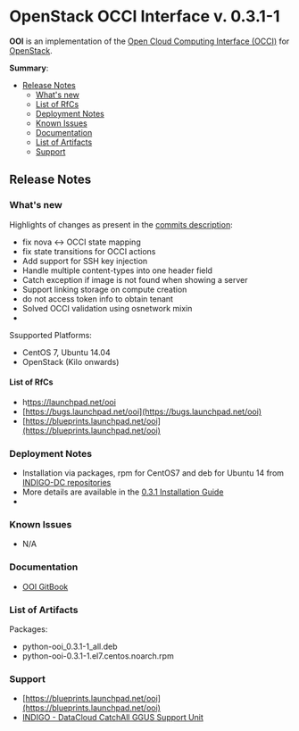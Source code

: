 # OpenStack OCCI Interface v. 0.3.1-1

**OOI** is an implementation of the [Open Cloud Computing Interface (OCCI)](http://www.occi-wg.org/) for [OpenStack]( http://openstack.org). 

**Summary**:
* [Release Notes](#id1)
  * [What's new](#id2)
  * [List of RfCs](#id3)
  * [Deployment Notes](#id4)
  * [Known Issues](#id5)
  * [Documentation](#id6)
  * [List of Artifacts](#id7)
  * [Support](#id8)


<a id="id1"></a>
## Release Notes

<a id="id2"></a>
### What's new
Highlights of changes as present in the [commits description](https://github.com/indigo-dc/ooi/commits/0.3.1):
* fix nova <-> OCCI state mapping 
* fix state transitions for OCCI actions 
* Add support for SSH key injection
* Handle multiple content-types into one header field
* Catch exception if image is not found when showing a server
* Support linking storage on compute creation 
* do not access token info to obtain tenant
* Solved OCCI validation using osnetwork mixin
* 


Ssupported Platforms:
* CentOS 7, Ubuntu 14.04
* OpenStack (Kilo onwards)

<a id="id3"></a>
#### List of RfCs 

* h[ttps://launchpad.net/ooi](ttps://launchpad.net/ooi)
* [https://bugs.launchpad.net/ooi](https://bugs.launchpad.net/ooi)
* [https://blueprints.launchpad.net/ooi](https://blueprints.launchpad.net/ooi)

<a id="id4"></a>
### Deployment Notes

* Installation via packages, rpm for CentOS7 and deb for Ubuntu 14 from [INDIGO-DC repositories](http://repo.indigo-datacloud.eu/)
* More details are available in the [0.3.1 Installation Guide](http://ooi.readthedocs.io/en/stable/user/installation.html)
* 
<a id="id5"></a>
### Known Issues

* N/A

<a id="id6"></a>
### Documentation

* [OOI GitBook](https://indigo-dc.gitbooks.io/ooi/content/)
 
<a id="id7"></a>
### List of Artifacts

Packages:
* python-ooi_0.3.1-1_all.deb
* python-ooi-0.3.1-1.el7.centos.noarch.rpm

<a id="id8"></a>
### Support

* [https://blueprints.launchpad.net/ooi](https://blueprints.launchpad.net/ooi)
* [INDIGO - DataCloud CatchAll GGUS Support Unit](
https://wiki.egi.eu/wiki/GGUS:INDIGO_DataCloud_Catch-all_FAQ)